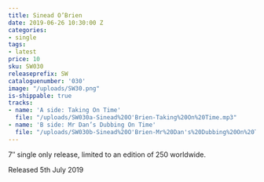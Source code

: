 ```yaml
---
title: Sinead O’Brien
date: 2019-06-26 10:30:00 Z
categories:
- single
tags:
- latest
price: 10
sku: SW030
releaseprefix: SW
cataloguenumber: '030'
image: "/uploads/SW30.png"
is-shippable: true
tracks:
- name: 'A side: Taking On Time'
  file: "/uploads/SW030a-Sinead%20O'Brien-Taking%20On%20Time.mp3"
- name: 'B side: Mr Dan’s Dubbing On Time'
  file: "/uploads/SW030b-Sinead%20O'Brien-Mr%20Dan's%20Dubbing%20On%20Time.mp3"
---
```


7″ single only release, limited to an edition of 250 worldwide.

Released 5th July 2019